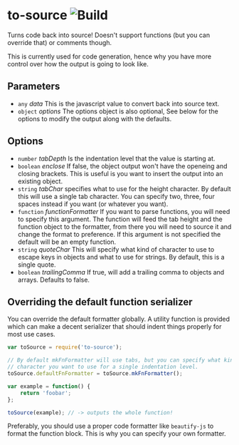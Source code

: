 # to-source ![Build](https://travis-ci.org/AGhost-7/js-to-source.svg?branch=master)
Turns code back into source! Doesn't support functions (but you can override
that) or comments though.

This is currently used for code generation, hence why you have more control
over how the output is going to look like.

## Parameters

- `any` _data_ This is the javascript value to convert back into source text.
- `object` _options_ The options object is also optional, See below for the
options to modify the output along with the defaults.

## Options
- `number` _tabDepth_ Is the indentation level that the value is starting at.
- `boolean` _enclose_ If false, the object output won't have the openeing and
closing brackets. 
This is useful is you want to insert the output into an existing object.
- `string` _tabChar_ specifies what to use for the height character. By default
this will use a single tab character. You can specify two, three, four spaces
instead if you want (or whatever you want).
- `function` _functionFormatter_ If you want to parse functions, you will need
to specify this argument. The function will feed the tab height and the
function object to the formatter, from there you will need to source it and
change the format to preference. If this argument is not specified the default
will be an empty function.
- `string` _quoteChar_ This will specify what kind of character to use to
escape keys in objects and what to use for strings. By default, this is a
single quote.
- `boolean` _trailingComma_ If true, will add a trailing comma to objects
and arrays. Defaults to false.

## Overriding the default function serializer
You can override the default formatter globally. A utility function is provided
which can make a decent serializer that should indent things properly for most
use cases.

```javascript
var toSource = require('to-source');

// By default mkFnFormatter will use tabs, but you can specify what kind of
// character you want to use for a single indentation level.
toSource.defaultFnFormatter = toSource.mkFnFormatter();

var example = function() {
	return 'foobar';
};

toSource(example); // -> outputs the whole function!
```

Preferably, you should use a proper code formatter like `beautify-js` to format
the function block. This is why you can specify your own formatter.

